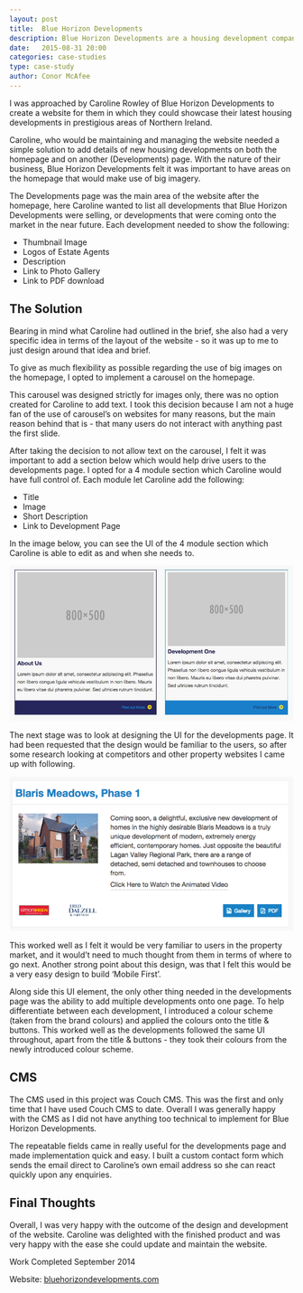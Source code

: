 ```yaml
---
layout: post
title:  Blue Horizon Developments
description: Blue Horizon Developments are a housing development company building houses in prestigious areas of Northern Ireland.  Have a read of this case study to see what my role was for the company 
date:   2015-08-31 20:00
categories: case-studies
type: case-study
author: Conor McAfee
---
```


I was approached by Caroline Rowley of Blue Horizon Developments to create a website for them in which they could showcase their latest housing developments in prestigious areas of Northern Ireland.

Caroline, who would be maintaining and managing the website needed a simple solution to add details of new housing developments on both the homepage and on another (Developments) page.  With the nature of their business, Blue Horizon Developments felt it was important to have areas on the homepage that would make use of big imagery.  

The Developments page was the main area of the website after the homepage, here Caroline wanted to list all developments that Blue Horizon Developments were selling, or developments that were coming onto the market in the near future.  Each development needed to show the following: 

* Thumbnail Image
* Logos of Estate Agents
* Description
* Link to Photo Gallery
* Link to PDF download

## The Solution

Bearing in mind what Caroline had outlined in the brief, she also had a very specific idea in terms of the layout of the website - so it was up to me to just design around that idea and brief.  

To give as much flexibility as possible regarding the use of big images on the homepage, I opted to implement a carousel on the homepage.

This carousel was designed strictly for images only, there was no option created for Caroline to add text.  I took this decision because I am not a huge fan of the use of carousel’s on websites for many reasons, but the main reason behind that is - that many users do not interact with anything past the first slide.

After taking the decision to not allow text on the carousel, I felt it was important to add a section below which would help drive users to the developments page.  I opted for a 4 module section which Caroline would have full control of.  Each module let Caroline add the following: 

* Title
* Image
* Short Description
* Link to Development Page

In the image below, you can see the UI of the 4 module section which Caroline is able to edit as and when she needs to.

![Blue Horizon Developments - Homepage UI](/assets/images/case-studies/blue-horizon-developments/bhd-homepage-ui.jpg)

The next stage was to look at designing the UI for the developments page.  It had been requested that the design would be familiar to the users, so after some research looking at competitors and other property websites I came up with following.

![Blue Horizon Developments - Developments UI](/assets/images/case-studies/blue-horizon-developments/bhd-developments-ui.png)

This worked well as I felt it would be very familiar to users in the property market, and it would’t need to much thought from them in terms of where to go next.  Another strong point about this design, was that I felt this would be a very easy design to build ‘Mobile First’.

Along side this UI element, the only other thing needed in the developments page was the ability to add multiple developments onto one page.  To help differentiate between each development, I introduced a colour scheme (taken from the brand colours) and applied the colours onto the title &amp; buttons.  This worked well as the developments followed the same UI throughout, apart from the title &amp; buttons - they took their colours from the newly introduced colour scheme.

## CMS 

The CMS used in this project was Couch CMS.  This was the first and only time that I have used Couch CMS to date.  Overall I was generally happy with the CMS as I did not have anything too technical to implement for Blue Horizon Developments.

The repeatable fields came in really useful for the developments page and made implementation quick and easy.  I built a custom contact form which sends the email direct to Caroline’s own email address so she can react quickly upon any enquiries.

## Final Thoughts

Overall, I was very happy with the outcome of the design and development of the website.  Caroline was delighted with the finished product and was very happy with the ease she could update and maintain the website.  

Work Completed September 2014

Website: [bluehorizondevelopments.com](http://www.bluehorizondevelopments.com)